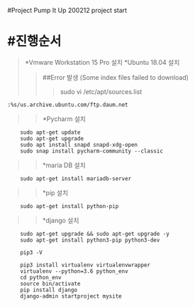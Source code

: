#Project Pump It Up
200212 project start

#진행순서
=========
>*Vmware Workstation 15 Pro 설치
>*Ubuntu 18.04 설치
>   >##Error 발생 (Some index files failed to download)
>   >   >sudo vi /etc/apt/sources.list
```
:%s/us.archive.ubuntu.com/ftp.daum.net
```
>   >*Pycharm 설치
```
    sudo apt-get update
    sudo apt-get upgrade
    sudo apt install snapd snapd-xdg-open
    sudo snap install pycharm-community --classic
```
>   >*maria DB 설치
``` 
    sudo apt-get install mariadb-server
```

>   >*pip 설치
```
    sudo apt-get install python-pip
```
>   >*django 설치
```
    sudo apt-get upgrade && sudo apt-get upgrade -y
    sudo apt-get install python3-pip python3-dev

    pip3 -V

    pip3 install virtualenv virtualenvwrapper
    virtualenv --python=3.6 python_env
    cd python_env
    source bin/activate
    pip install django
    django-admin startproject mysite 
```
